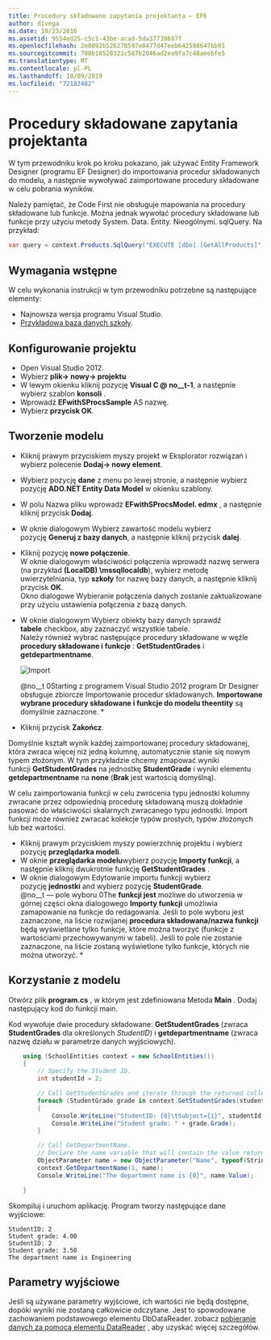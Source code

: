 ```yaml
---
title: Procedury składowane zapytania projektanta — EF6
author: divega
ms.date: 10/23/2016
ms.assetid: 9554ed25-c5c1-43be-acad-5da37739697f
ms.openlocfilehash: 2e0092b526278597e8477d47eeb642598647bb91
ms.sourcegitcommit: 708b18520321c587b2046ad2ea9fa7c48aeebfe5
ms.translationtype: MT
ms.contentlocale: pl-PL
ms.lasthandoff: 10/09/2019
ms.locfileid: "72182482"
---
```

# <a name="designer-query-stored-procedures"></a>Procedury składowane zapytania projektanta
W tym przewodniku krok po kroku pokazano, jak używać Entity Framework Designer (programu EF Designer) do importowania procedur składowanych do modelu, a następnie wywoływać zaimportowane procedury składowane w celu pobrania wyników. 

Należy pamiętać, że Code First nie obsługuje mapowania na procedury składowane lub funkcje. Można jednak wywołać procedury składowane lub funkcje przy użyciu metody System. Data. Entity. Nieogólnymi. sqlQuery. Na przykład:
``` csharp
var query = context.Products.SqlQuery("EXECUTE [dbo].[GetAllProducts]")`;
```

## <a name="prerequisites"></a>Wymagania wstępne

W celu wykonania instrukcji w tym przewodniku potrzebne są następujące elementy:

- Najnowsza wersja programu Visual Studio.
- [Przykładowa baza danych szkoły](~/ef6/resources/school-database.md).

## <a name="set-up-the-project"></a>Konfigurowanie projektu

-   Open Visual Studio 2012.
-   Wybierz **plik-&gt; nowy-&gt; projektu**
-   W lewym okienku kliknij pozycję **Visual C @ no__t-1**, a następnie wybierz szablon **konsoli** .
-   Wprowadź **EFwithSProcsSample** AS nazwę.
-   Wybierz **przycisk OK**.

## <a name="create-a-model"></a>Tworzenie modelu

-   Kliknij prawym przyciskiem myszy projekt w Eksplorator rozwiązań i wybierz polecenie **Dodaj-&gt; nowy element**.
-   Wybierz pozycję **dane** z menu po lewej stronie, a następnie wybierz pozycję **ADO.NET Entity Data Model** w okienku szablony.
-   W polu Nazwa pliku wprowadź **EFwithSProcsModel. edmx** , a następnie kliknij przycisk **Dodaj**.
-   W oknie dialogowym Wybierz zawartość modelu wybierz pozycję **Generuj z bazy danych**, a następnie kliknij przycisk **dalej**.
-   Kliknij pozycję **nowe połączenie**.  
    W oknie dialogowym właściwości połączenia wprowadź nazwę serwera (na przykład **(LocalDB) \\mssqllocaldb**), wybierz metodę uwierzytelniania, typ **szkoły** for nazwę bazy danych, a następnie kliknij przycisk **OK**.  
    Okno dialogowe Wybieranie połączenia danych zostanie zaktualizowane przy użyciu ustawienia połączenia z bazą danych.
-   W oknie dialogowym Wybierz obiekty bazy danych sprawdź **tabele** checkbox, aby zaznaczyć wszystkie tabele.  
    Należy również wybrać następujące procedury składowane w węźle **procedury składowane i funkcje** : **GetStudentGrades** i **getdepartmentname**. 

    ![Import](~/ef6/media/import.jpg)

    @no__t 0Starting z programem Visual Studio 2012 program Dr Designer obsługuje zbiorcze Importowanie procedur składowanych. **Importowane wybrane procedury składowane i funkcje do modelu theentity** są domyślnie zaznaczone. *
-   Kliknij przycisk **Zakończ**.

Domyślnie kształt wynik każdej zaimportowanej procedury składowanej, która zwraca więcej niż jedną kolumnę, automatycznie stanie się nowym typem złożonym. W tym przykładzie chcemy zmapować wyniki funkcji **GetStudentGrades** na jednostkę **StudentGrade** i wyniki elementu **getdepartmentname** na **none** (**Brak** jest wartością domyślną).

W celu zaimportowania funkcji w celu zwrócenia typu jednostki kolumny zwracane przez odpowiednią procedurę składowaną muszą dokładnie pasować do właściwości skalarnych zwracanego typu jednostki. Import funkcji może również zwracać kolekcje typów prostych, typów złożonych lub bez wartości.

-   Kliknij prawym przyciskiem myszy powierzchnię projektu i wybierz pozycję **przeglądarka modeli**.
-   W oknie **przeglądarka modelu**wybierz pozycję **Importy funkcji**, a następnie kliknij dwukrotnie funkcję **GetStudentGrades** .
-   W oknie dialogowym Edytowanie importu funkcji wybierz pozycję **jednostki** and wybierz pozycję **StudentGrade**.  
    @no__t — pole wyboru 0The **funkcji jest** możliwe do utworzenia w górnej części okna dialogowego **Importy funkcji** umożliwia zamapowanie na funkcje do redagowania. Jeśli to pole wyboru jest zaznaczone, na liście rozwijanej **procedura składowana/nazwa funkcji** będą wyświetlane tylko funkcje, które można tworzyć (funkcje z wartościami przechowywanymi w tabeli). Jeśli to pole nie zostanie zaznaczone, na liście zostaną wyświetlone tylko funkcje, których nie można utworzyć. *

## <a name="use-the-model"></a>Korzystanie z modelu

Otwórz plik **program.cs** , w którym jest zdefiniowana Metoda **Main** . Dodaj następujący kod do funkcji main.

Kod wywołuje dwie procedury składowane: **GetStudentGrades** (zwraca **StudentGrades** dla określonych *StudentID*) i **getdepartmentname** (zwraca nazwę działu w parametrze danych wyjściowych).  

``` csharp
    using (SchoolEntities context = new SchoolEntities())
    {
        // Specify the Student ID.
        int studentId = 2;

        // Call GetStudentGrades and iterate through the returned collection.
        foreach (StudentGrade grade in context.GetStudentGrades(studentId))
        {
            Console.WriteLine("StudentID: {0}\tSubject={1}", studentId, grade.Subject);
            Console.WriteLine("Student grade: " + grade.Grade);
        }

        // Call GetDepartmentName.
        // Declare the name variable that will contain the value returned by the output parameter.
        ObjectParameter name = new ObjectParameter("Name", typeof(String));
        context.GetDepartmentName(1, name);
        Console.WriteLine("The department name is {0}", name.Value);

    }
```

Skompiluj i uruchom aplikację. Program tworzy następujące dane wyjściowe:

```console
StudentID: 2
Student grade: 4.00
StudentID: 2
Student grade: 3.50
The department name is Engineering
```

<a name="output-parameters"></a>Parametry wyjściowe
-----------------

Jeśli są używane parametry wyjściowe, ich wartości nie będą dostępne, dopóki wyniki nie zostaną całkowicie odczytane. Jest to spowodowane zachowaniem podstawowego elementu DbDataReader. zobacz [pobieranie danych za pomocą elementu DataReader](https://go.microsoft.com/fwlink/?LinkID=398589) , aby uzyskać więcej szczegółów.
